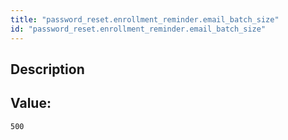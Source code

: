 ```yaml
---
title: "password_reset.enrollment_reminder.email_batch_size"
id: "password_reset.enrollment_reminder.email_batch_size"
---
```

## Description



## Value: 
```
500
```